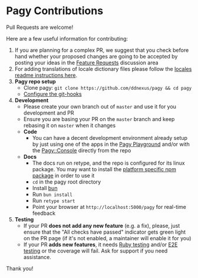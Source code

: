 # Pagy Contributions

Pull Requests are welcome!

Here are a few useful information for contributing:

1. If you are planning for a complex PR, we suggest that you check before hand whether your
   proposed changes are going to be accepted by posting your ideas in
   the [Feature Requests](https://github.com/ddnexus/pagy/discussions/categories/feature-requests) discussion area
2. For adding translations of locale dictionary files please follow
   the [locales  readme instructions here](https://github.com/ddnexus/pagy/blob/master/gem/locales/README.md).
3. **Pagy repo setup**
    - Clone pagy: `git clone https://github.com/ddnexus/pagy && cd pagy`
    - [Configure the git-hooks](https://github.com/ddnexus/pagy/tree/master/scripts/hooks)
4. **Development**
    - Please create your own branch out of `master` and use it for you development and PR
    - Ensure you are basing your PR on the `master` branch and keep rebasing it on `master` when it changes
    - **Code**
       - You can have a decent development environment already setup by just using one of the apps in
      the [Pagy Playground](https://ddnexus.github.io/pagy/playground) and/or
      with the [Pagy::Console](https://ddnexus.github.io/pagy/docs/api/console/) directly from the repo
    - **Docs**
      - The docs run on retype, and the repo is configured for its linux package. You may want to install the [platform specific npm package](https://retype.com/guides/getting-started/#platform-specific) in order to use it
      - `cd` in the pagy root directory
      - Install [bun](https://bun.sh/docs/installation)
      - Run `bun install`
      - Run `retype start`
      - Point your browser at `http://localhost:5000/pagy` for real-time feedback
5. **Testing**
    - If your PR **does not add any new feature** (e.g. a fix), please, just ensure that the "All checks have passed" indicator gets
      green light on the PR page (if it's not enabled, a maintainer will enable it for you)
    - If your PR **adds new features**, it needs [Ruby testing](https://github.com/ddnexus/pagy/tree/master/test) and/or
      [E2E testing](https://github.com/ddnexus/pagy/tree/master/e2e) or the coverage will fail. Ask for support if you need
      assistance.

Thank you!
